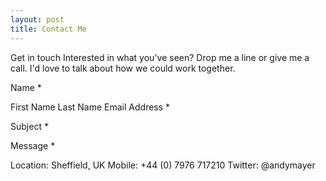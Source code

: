 ```yaml
---
layout: post
title: Contact Me
---
```




Get in touch
Interested in what you've seen? Drop me a line or give me a call. I'd love to talk about how we could work together.


Name *

First Name 
Last Name
Email Address *

Subject *

Message *

  
Location: Sheffield, UK
Mobile: +44 (0) 7976 717210
Twitter: @andymayer
